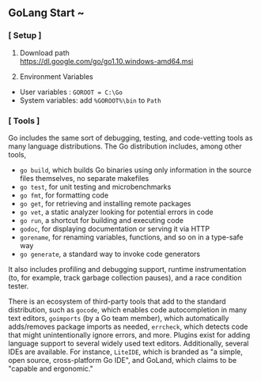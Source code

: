 ## GoLang Start ~
### [ Setup ]
1) Download path  
https://dl.google.com/go/go1.10.windows-amd64.msi

2) Environment Variables
* User variables  : ```GOROOT = C:\Go```
* System variables: add ```%GOROOT%\bin``` to ```Path```

### [ Tools ]
Go includes the same sort of debugging, testing, and code-vetting tools as many language distributions. The Go distribution includes, among other tools,  

* ```go build```, which builds Go binaries using only information in the source files themselves, no separate makefiles
* ```go test```, for unit testing and microbenchmarks
* ```go fmt```, for formatting code
* ```go get```, for retrieving and installing remote packages
* ```go vet```, a static analyzer looking for potential errors in code
* ```go run```, a shortcut for building and executing code
* ```godoc```, for displaying documentation or serving it via HTTP
* ```gorename```, for renaming variables, functions, and so on in a type-safe way
* ```go generate```, a standard way to invoke code generators

It also includes profiling and debugging support, runtime instrumentation (to, for example, track garbage collection pauses), and a race condition tester.

There is an ecosystem of third-party tools that add to the standard distribution, such as ```gocode```, which enables code autocompletion in many text editors, ```goimports``` (by a Go team member), which automatically adds/removes package imports as needed, ```errcheck```, which detects code that might unintentionally ignore errors, and more. Plugins exist for adding language support to several widely used text editors. Additionally, several IDEs are available. For instance, ```LiteIDE```, which is branded as "a simple, open source, cross-platform Go IDE", and GoLand, which claims to be "capable and ergonomic."
